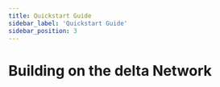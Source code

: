 ```yaml
---
title: Quickstart Guide
sidebar_label: 'Quickstart Guide'
sidebar_position: 3
---
```


# Building on the delta Network